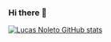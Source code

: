 ### Hi there 👋
[![Lucas Noleto GitHub stats](https://github-readme-stats.vercel.app/api?username=lfnoleto)](https://github.com/anuraghazra/github-readme-stats)
<!--
**lfnoleto/lfnoleto** is a ✨ _special_ ✨ repository because its `README.md` (this file) appears on your GitHub profile.

Here are some ideas to get you started:

- 🔭 I’m currently working on ...
- 🌱 I’m currently learning ...
- 👯 I’m looking to collaborate on ...
- 🤔 I’m looking for help with ...
- 💬 Ask me about ...
- 📫 How to reach me: ...
- 😄 Pronouns: ...
- ⚡ Fun fact: ...
-->
